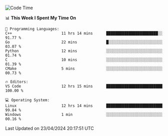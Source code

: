 
<!--START_SECTION:waka-->
![Code Time](http://img.shields.io/badge/Code%20Time-522%20hrs%2027%20mins-blue)

📊 **This Week I Spent My Time On** 

```text
💬 Programming Languages: 
C++                      11 hrs 14 mins      ███████████████████████░░   91.77 % 
Go                       22 mins             █░░░░░░░░░░░░░░░░░░░░░░░░   03.07 % 
Python                   12 mins             ░░░░░░░░░░░░░░░░░░░░░░░░░   01.74 % 
C                        10 mins             ░░░░░░░░░░░░░░░░░░░░░░░░░   01.39 % 
CMake                    5 mins              ░░░░░░░░░░░░░░░░░░░░░░░░░   00.73 % 

🔥 Editors: 
VS Code                  12 hrs 15 mins      █████████████████████████   100.00 % 

💻 Operating System: 
Linux                    12 hrs 14 mins      █████████████████████████   99.84 % 
Windows                  1 min               ░░░░░░░░░░░░░░░░░░░░░░░░░   00.16 % 
```


 Last Updated on 23/04/2024 20:17:51 UTC
<!--END_SECTION:waka-->
